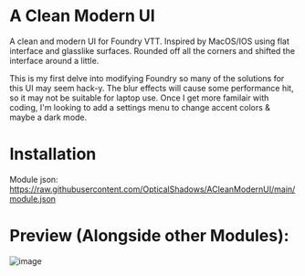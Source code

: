 # A Clean Modern UI
A clean and modern UI for Foundry VTT. Inspired by MacOS/IOS using flat interface and glasslike surfaces. Rounded off all the corners and shifted the interface around a little. 

This is my first delve into modifying Foundry so many of the solutions for this UI may seem hack-y. The blur effects will cause some performance hit, so it may not be suitable for laptop use. Once I get more familair with coding, I'm looking to add a settings menu to change accent colors & maybe a dark mode.

# Installation
Module json: https://raw.githubusercontent.com/OpticalShadows/ACleanModernUI/main/module.json

# Preview (Alongside other Modules):
![image](https://user-images.githubusercontent.com/8631043/111401469-ba647580-869f-11eb-8e52-dfad95740102.png)
